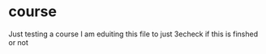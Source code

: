 # course
Just testing a course
I am eduiting this file to just 3echeck if this is  finshed or not 

